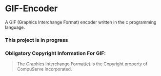 # GIF-Encoder
A GIF (Graphics Interchange Format) encoder written in the c programming language.

### This project is in progress

### Obligatory Copyright Information For GIF:
> The Graphics Interchange Format(c) is the Copyright property of CompuServe Incorporated.